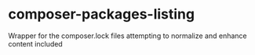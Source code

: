 # composer-packages-listing
Wrapper for the composer.lock files attempting to normalize and enhance content included
